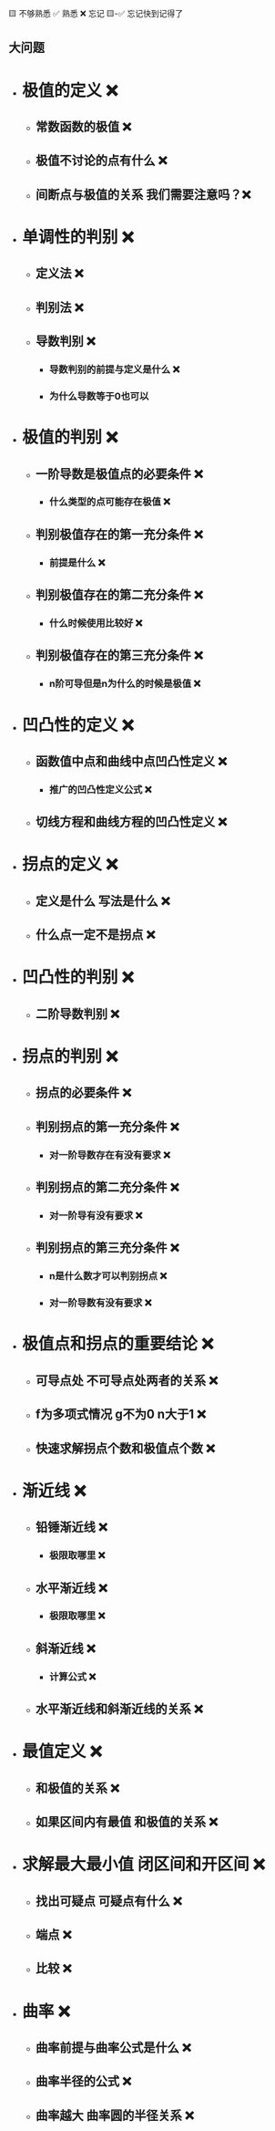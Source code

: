 🟨 不够熟悉  ✅ 熟悉  ❌ 忘记  🟨-✅ 忘记快到记得了

## 大问题
- # 极值的定义 ❌
  - ## 常数函数的极值 ❌
  - ## 极值不讨论的点有什么 ❌
  - ## 间断点与极值的关系  我们需要注意吗？❌
- # 单调性的判别 ❌
  - ## 定义法 ❌
  - ## 判别法 ❌
  - ## 导数判别 ❌
    - ### 导数判别的前提与定义是什么 ❌
    - ### 为什么导数等于0也可以
- # 极值的判别 ❌
  - ## 一阶导数是极值点的必要条件 ❌
    - ### 什么类型的点可能存在极值 ❌
  - ## 判别极值存在的第一充分条件 ❌
    - ### 前提是什么 ❌
  - ## 判别极值存在的第二充分条件 ❌
    - ### 什么时候使用比较好 ❌
  - ## 判别极值存在的第三充分条件 ❌
    - ### n阶可导但是n为什么的时候是极值 ❌
- # 凹凸性的定义 ❌
  - ## 函数值中点和曲线中点凹凸性定义 ❌
    - ### 推广的凹凸性定义公式 ❌
  - ## 切线方程和曲线方程的凹凸性定义 ❌
- # 拐点的定义 ❌
  - ## 定义是什么 写法是什么 ❌
  - ## 什么点一定不是拐点 ❌
- # 凹凸性的判别 ❌
  - ## 二阶导数判别 ❌
- # 拐点的判别 ❌
  - ## 拐点的必要条件 ❌
  - ## 判别拐点的第一充分条件 ❌
    - ### 对一阶导数存在有没有要求 ❌
  - ## 判别拐点的第二充分条件 ❌
    - ### 对一阶导有没有要求 ❌
  - ## 判别拐点的第三充分条件 ❌
    - ### n是什么数才可以判别拐点 ❌
    - ### 对一阶导数有没有要求 ❌
- # 极值点和拐点的重要结论 ❌
  - ## 可导点处 不可导点处两者的关系 ❌
  - ## f为多项式情况 g不为0 n大于1 ❌
  - ## 快速求解拐点个数和极值点个数 ❌
- # 渐近线 ❌
  - ## 铅锤渐近线 ❌
    - ### 极限取哪里 ❌
  - ## 水平渐近线 ❌
    - ### 极限取哪里 ❌
  - ## 斜渐近线 ❌
    - ### 计算公式 ❌
  - ## 水平渐近线和斜渐近线的关系 ❌
- # 最值定义 ❌
  - ## 和极值的关系 ❌
  - ## 如果区间内有最值 和极值的关系 ❌
- # 求解最大最小值 闭区间和开区间 ❌
  - ## 找出可疑点 可疑点有什么 ❌
  - ## 端点 ❌
  - ## 比较 ❌
- # 曲率 ❌
  - ## 曲率前提与曲率公式是什么 ❌
  - ## 曲率半径的公式 ❌
  - ## 曲率越大 曲率圆的半径关系 ❌
